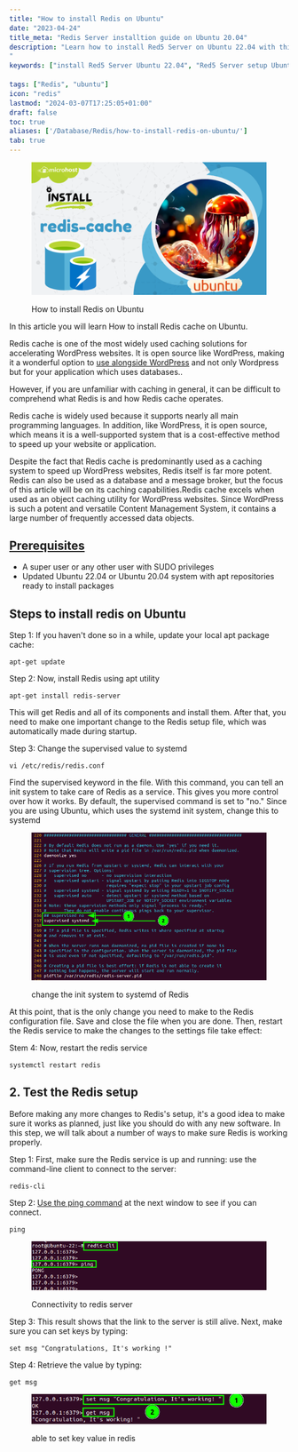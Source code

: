 ```yaml
---
title: "How to install Redis on Ubuntu"
date: "2023-04-24"
title_meta: "Redis Server installtion guide on Ubuntu 20.04"
description: "Learn how to install Red5 Server on Ubuntu 22.04 with this comprehensive guide. Follow these step-by-step instructions to set up Red5 Server, a powerful media server that supports video streaming and other multimedia applications, on your Ubuntu 22.04 system.
"
keywords: ["install Red5 Server Ubuntu 22.04", "Red5 Server setup Ubuntu 22.04", "Ubuntu 22.04 Red5 Server installation guide", "media server Ubuntu", "Ubuntu Red5 Server tutorial", "Red5 Server installation steps Ubuntu 22.04", "video streaming Ubuntu", "Red5 Server Ubuntu 22.04 instructions"]

tags: ["Redis", "ubuntu"]
icon: "redis"
lastmod: "2024-03-07T17:25:05+01:00"
draft: false
toc: true
aliases: ['/Database/Redis/how-to-install-redis-on-ubuntu/']
tab: true
---
```


<figure>

![How to install Redis on Ubuntu](images/How-to-install-redis-cache-on-Ubuntu-22.04.png)

<figcaption>

How to install Redis on Ubuntu

</figcaption>

</figure>

In this article you will learn How to install Redis cache on Ubuntu.

Redis cache is one of the most widely used caching solutions for accelerating WordPress websites. It is open source like WordPress, making it a wonderful option to [use alongside WordPress](https://utho.com/docs/tutorial/how-to-install-wordpress-with-lemp-on-ubuntu/) and not only Wordpress but for your application which uses databases..

However, if you are unfamiliar with caching in general, it can be difficult to comprehend what Redis is and how Redis cache operates.

Redis cache is widely used because it supports nearly all main programming languages. In addition, like WordPress, it is open source, which means it is a well-supported system that is a cost-effective method to speed up your website or application.

Despite the fact that Redis cache is predominantly used as a caching system to speed up WordPress websites, Redis itself is far more potent. Redis can also be used as a database and a message broker, but the focus of this article will be on its caching capabilities.Redis cache excels when used as an object caching utility for WordPress websites. Since WordPress is such a potent and versatile Content Management System, it contains a large number of frequently accessed data objects.

## [Prerequisites](https://www.digitalocean.com/community/tutorials/how-to-install-and-secure-redis-on-ubuntu-18-04#prerequisites)

- A super user or any other user with SUDO privileges
- Updated Ubuntu 22.04 or Ubuntu 20.04 system with apt repositories ready to install packages

## Steps to install redis on Ubuntu

Step 1: If you haven't done so in a while, update your local apt package cache:

```
apt-get update
```
Step 2: Now, install Redis using apt utility

```
apt-get install redis-server
```
This will get Redis and all of its components and install them. After that, you need to make one important change to the Redis setup file, which was automatically made during startup.

Step 3: Change the supervised value to systemd

```
vi /etc/redis/redis.conf
```

Find the supervised keyword in the file. With this command, you can tell an init system to take care of Redis as a service. This gives you more control over how it works. By default, the supervised command is set to "no." Since you are using Ubuntu, which uses the systemd init system, change this to systemd

<figure>

![change the init system to systemd of redis| how to install redis on ubuntu|](images/image-1003.png)

<figcaption>

change the init system to systemd of Redis

</figcaption>

</figure>

At this point, that is the only change you need to make to the Redis configuration file. Save and close the file when you are done. Then, restart the Redis service to make the changes to the settings file take effect:

Stem 4: Now, restart the redis service

```
systemctl restart redis
```
## 2\. Test the Redis setup

Before making any more changes to Redis's setup, it's a good idea to make sure it works as planned, just like you should do with any new software. In this step, we will talk about a number of ways to make sure Redis is working properly.

Step 1: First, make sure the Redis service is up and running: use the command-line client to connect to the server:

```
redis-cli
```
Step 2: [Use the ping command](https://learn.microsoft.com/en-us/windows-server/administration/windows-commands/ping) at the next window to see if you can connect.

```
ping
```
<figure>

![Connectivity to redis server](images/image-1004.png)

<figcaption>

Connectivity to redis server

</figcaption>

</figure>

Step 3: This result shows that the link to the server is still alive. Next, make sure you can set keys by typing:

```
set msg "Congratulations, It's working !"
```

Step 4: Retrieve the value by typing:

```
get msg
```
<figure>

![able to set key value in redis | Install Redis on Ubuntu|](images/image-1005.png)

<figcaption>

able to set key value in redis

</figcaption>

</figure>
